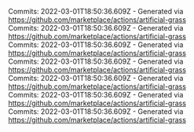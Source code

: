 Commits: 2022-03-01T18:50:36.609Z - Generated via https://github.com/marketplace/actions/artificial-grass
<br>
Commits: 2022-03-01T18:50:36.609Z - Generated via https://github.com/marketplace/actions/artificial-grass
<br>
Commits: 2022-03-01T18:50:36.609Z - Generated via https://github.com/marketplace/actions/artificial-grass
<br>
Commits: 2022-03-01T18:50:36.609Z - Generated via https://github.com/marketplace/actions/artificial-grass
<br>
Commits: 2022-03-01T18:50:36.609Z - Generated via https://github.com/marketplace/actions/artificial-grass
<br>
Commits: 2022-03-01T18:50:36.609Z - Generated via https://github.com/marketplace/actions/artificial-grass
<br>
Commits: 2022-03-01T18:50:36.609Z - Generated via https://github.com/marketplace/actions/artificial-grass
<br>

